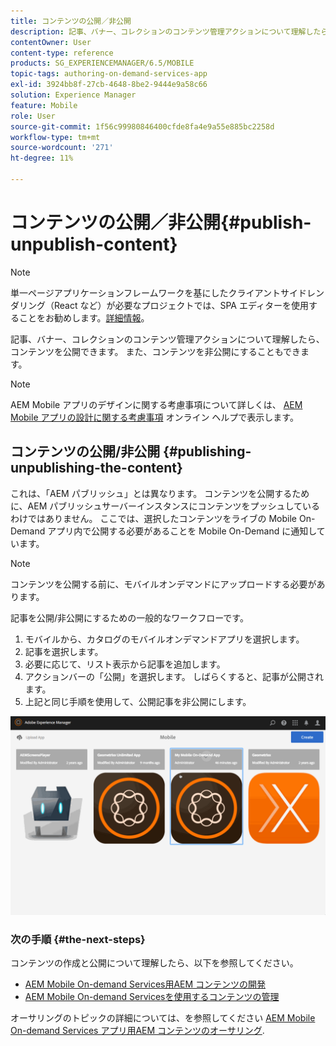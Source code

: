 ```yaml
---
title: コンテンツの公開／非公開
description: 記事、バナー、コレクションのコンテンツ管理アクションについて理解したら、このページでコンテンツの公開方法を確認します。 また、コンテンツを非公開にすることもできます。
contentOwner: User
content-type: reference
products: SG_EXPERIENCEMANAGER/6.5/MOBILE
topic-tags: authoring-on-demand-services-app
exl-id: 3924bb8f-27cb-4648-8be2-9444e9a58c66
solution: Experience Manager
feature: Mobile
role: User
source-git-commit: 1f56c99980846400cfde8fa4e9a55e885bc2258d
workflow-type: tm+mt
source-wordcount: '271'
ht-degree: 11%

---
```


# コンテンツの公開／非公開{#publish-unpublish-content}

>[!NOTE]
>
>単一ページアプリケーションフレームワークを基にしたクライアントサイドレンダリング（React など）が必要なプロジェクトでは、SPA エディターを使用することをお勧めします。[詳細情報](/help/sites-developing/spa-overview.md)。

記事、バナー、コレクションのコンテンツ管理アクションについて理解したら、コンテンツを公開できます。 また、コンテンツを非公開にすることもできます。

>[!NOTE]
>
>AEM Mobile アプリのデザインに関する考慮事項について詳しくは、 [AEM Mobile アプリの設計に関する考慮事項](https://helpx.adobe.com/digital-publishing-solution/help/aem-mobile-end-of-life-faq.html) オンライン ヘルプで表示します。

## コンテンツの公開/非公開 {#publishing-unpublishing-the-content}

これは、「AEM パブリッシュ」とは異なります。 コンテンツを公開するために、AEM パブリッシュサーバーインスタンスにコンテンツをプッシュしているわけではありません。 ここでは、選択したコンテンツをライブの Mobile On-Demand アプリ内で公開する必要があることを Mobile On-Demand に通知しています。

>[!NOTE]
>
>コンテンツを公開する前に、モバイルオンデマンドにアップロードする必要があります。

記事を公開/非公開にするための一般的なワークフローです。

1. モバイルから、カタログのモバイルオンデマンドアプリを選択します。
1. 記事を選択します。
1. 必要に応じて、リスト表示から記事を追加します。
1. アクションバーの「公開」を選択します。 しばらくすると、記事が公開されます。
1. 上記と同じ手順を使用して、公開記事を非公開にします。

<!-- FAIL >>[!NOTE]
>
>Generally, you should preflight before publishing. See [Previewing with Preflight](/content/docs/en/aem/6-3/administer/mobile-apps/aem-mobile/previewing-with-preflight-on-demand-services.md) for more details.-->

![chlimage_1-9](assets/chlimage_1-9.gif)

### 次の手順 {#the-next-steps}

コンテンツの作成と公開について理解したら、以下を参照してください。

* [AEM Mobile On-demand Services用AEM コンテンツの開発](/help/mobile/aem-mobile-on-demand.md)
* [AEM Mobile On-demand Servicesを使用するコンテンツの管理](/help/mobile/aem-mobile.md)

オーサリングのトピックの詳細については、を参照してください [AEM Mobile On-demand Services アプリ用AEM コンテンツのオーサリング](/help/mobile/mobile-apps-ondemand.md).

